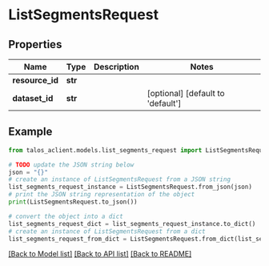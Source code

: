 # ListSegmentsRequest


## Properties

Name | Type | Description | Notes
------------ | ------------- | ------------- | -------------
**resource_id** | **str** |  | 
**dataset_id** | **str** |  | [optional] [default to 'default']

## Example

```python
from talos_aclient.models.list_segments_request import ListSegmentsRequest

# TODO update the JSON string below
json = "{}"
# create an instance of ListSegmentsRequest from a JSON string
list_segments_request_instance = ListSegmentsRequest.from_json(json)
# print the JSON string representation of the object
print(ListSegmentsRequest.to_json())

# convert the object into a dict
list_segments_request_dict = list_segments_request_instance.to_dict()
# create an instance of ListSegmentsRequest from a dict
list_segments_request_from_dict = ListSegmentsRequest.from_dict(list_segments_request_dict)
```
[[Back to Model list]](../README.md#documentation-for-models) [[Back to API list]](../README.md#documentation-for-api-endpoints) [[Back to README]](../README.md)



